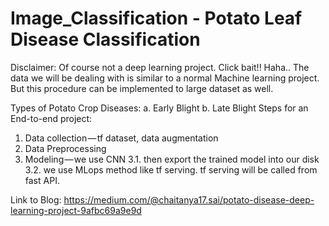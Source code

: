 # Image_Classification - Potato Leaf Disease Classification

Disclaimer: Of course not a deep learning project. Click bait!! Haha..
The data we will be dealing with is similar to a normal Machine learning project. But this procedure can be implemented to large dataset as well.

Types of Potato Crop Diseases:
a. Early Blight
b. Late Blight
Steps for an End-to-end project:
1. Data collection — tf dataset, data augmentation
2. Data Preprocessing
3. Modeling — we use CNN
3.1. then export the trained model into our disk
3.2. we use MLops method like tf serving. tf serving will be called from fast API.

Link to Blog: https://medium.com/@chaitanya17.sai/potato-disease-deep-learning-project-9afbc69a9e9d
